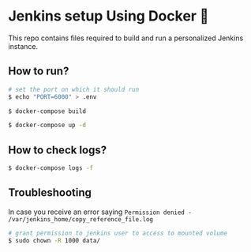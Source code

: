 # Jenkins setup Using Docker 🐳

This repo contains files required to build and run a personalized Jenkins instance.

## How to run?
```sh
# set the port on which it should run
$ echo "PORT=6000" > .env

$ docker-compose build

$ docker-compose up -d
```

## How to check logs?
```sh
$ docker-compose logs -f
```

## Troubleshooting
In case you receive an error saying `Permission denied - /var/jenkins_home/copy_reference_file.log`
```sh
# grant permission to jenkins user to access to mounted volume
$ sudo chown -R 1000 data/
```
